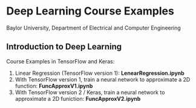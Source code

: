 # Deep Learning Course Examples
Baylor University, Department of Electrical and Computer Engineering

## Introduction to Deep Learning

Course Examples in TensorFlow and Keras:

1. Linear Regression (TensorFlow version 1): **LenearRegression.ipynb**
2. With TensorFlow version 1, train a neural network to approximate a 2D function: **FuncApproxV1.ipynb**
3. With TensorFlow version 2 / Keras, train a neural network to approximate a 2D funiction: **FuncApproxV2.ipynb**
